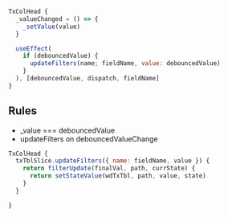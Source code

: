 ```js
TxColHead {
  _valueChanged = () => {
    _setValue(value)
  }

  useEffect(
    if (debouncedValue) {
      updateFilters(name; fieldName, value: debouncedValue)
    }
  ), [debouncedValue, dispatch, fieldName]
}

```

## Rules
- _value === debouncedValue
- updateFilters on debouncedValueChange



```js
TxColHead {
  txTblSlice.updateFilters({ name: fieldName, value }) {
    return filterUpdate(finalVal, path, currState) {
      return setStateValue(wdTxTbl, path, value, state)
    }
  }

}
```